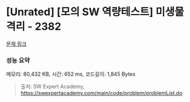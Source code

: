 # [Unrated] [모의 SW 역량테스트] 미생물 격리 - 2382 

[문제 링크](https://swexpertacademy.com/main/code/problem/problemDetail.do?contestProbId=AV597vbqAH0DFAVl) 

### 성능 요약

메모리: 80,432 KB, 시간: 652 ms, 코드길이: 1,845 Bytes



> 출처: SW Expert Academy, https://swexpertacademy.com/main/code/problem/problemList.do